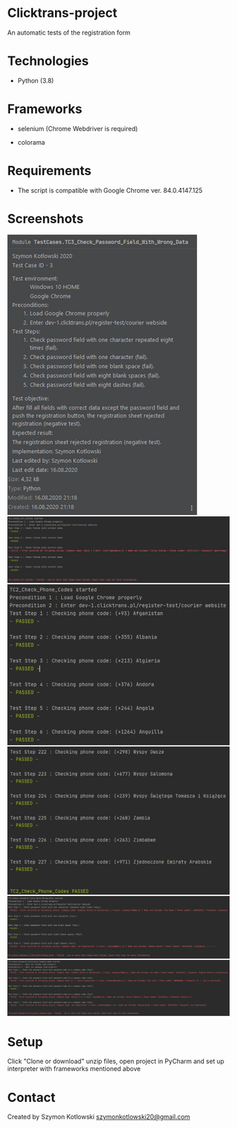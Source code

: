 # Clicktrans-project
An automatic tests of the registration form

# Technologies

- Python (3.8)

# Frameworks

- selenium (Chrome Webdriver is required)

- colorama

# Requirements

- The script is compatible with Google Chrome ver. 84.0.4147.125

# Screenshots
<img src="Clicktrans/jpg/1.png">
<img src="Clicktrans/jpg/2.png">
<img src="Clicktrans/jpg/3.png">
<img src="Clicktrans/jpg/3_1.png">
<img src="Clicktrans/jpg/4.png">
<img src="Clicktrans/jpg/5.png">

# Setup
Click "Clone or download" unzip files, open project in PyCharm and set up interpreter with frameworks mentioned above

# Contact
Created by Szymon Kotlowski szymonkotlowski20@gmail.com

